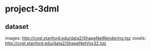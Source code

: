 # project-3dml

dataset
---

images: http://cvgl.stanford.edu/data2/ShapeNetRendering.tgz
voxels: http://cvgl.stanford.edu/data2/ShapeNetVox32.tgz
